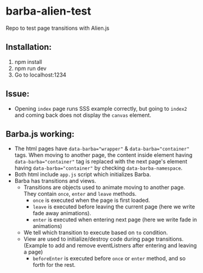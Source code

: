 # barba-alien-test
Repo to test page transitions with Alien.js

## Installation:
1. npm install
2. npm run dev
3. Go to localhost:1234

## Issue:
- Opening `index` page runs SSS example correctly, but going to `index2` and coming back does not display the `canvas` element.

## Barba.js working:
- The html pages have `data-barba="wrapper"` & `data-barba="container"` tags. When moving to another page, the content inside element having `data-barba="container"` tag is replaced with the next page's element having `data-barba="container"` by checking `data-barba-namespace`.
- Both html include `app.js` script which initializes Barba.
- Barba has transitions and views.
  - Transitions are objects used to animate moving to another page. They contain `once`, `enter` and `leave` methods.
    - `once` is executed when the page is first loaded.
    - `leave` is executed before leaving the current page (here we write fade away animations).
    - `enter` is executed when entering next page (here we write fade in animations)
  - We tell which transition to execute based on `to` condition.
  - View are used to initialize/destroy code during page transitions. (Example to add and remove eventListners after entering and leaving a page)
    - `beforeEnter` is executed before `once` or `enter` method, and so forth for the rest.